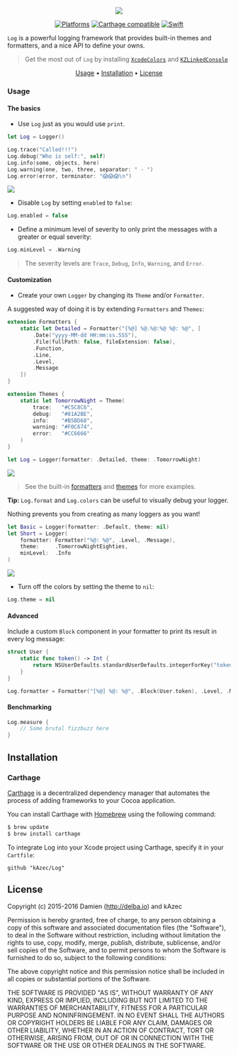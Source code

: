 <p align="center">
  <img src="https://raw.githubusercontent.com/delba/Log/assets/Logo@2x.png" />
</p>

<p align="center">
    <a href="https://img.shields.io/cocoapods/v/Log.svg"><img alt="Platforms" src="https://img.shields.io/badge/platforms-ios%20%7C%20osx%20%7C%20watchos%20%7C%20tvos-lightgrey.svg"/></a>
    <a href="https://github.com/Carthage/Carthage"><img alt="Carthage compatible" src="https://img.shields.io/badge/Carthage-compatible-4BC51D.svg?style=flat"/></a>
    <a href="https://img.shields.io/badge/swift-2.2-orange.svg"><img alt="Swift" src="https://img.shields.io/badge/swift-2.2-orange.svg"/></a>
</p>

`Log` is a powerful logging framework that provides built-in themes and formatters, and a nice API to define your owns.

> Get the most out of `Log` by installing [`XcodeColors`](https://github.com/robbiehanson/XcodeColors) and [`KZLinkedConsole`](https://github.com/krzysztofzablocki/KZLinkedConsole)

<p align="center">
    <a href="#usage">Usage</a> • <a href="#installation">Installation</a> • <a href="#license">License</a>
</p>

### Usage

#### The basics

- Use `Log` just as you would use `print`.

```swift
let Log = Logger()

Log.trace("Called!!!")
Log.debug("Who is self:", self)
Log.info(some, objects, here)
Log.warning(one, two, three, separator: " - ")
Log.error(error, terminator: "😱😱😱\n")
```

<img src="https://raw.githubusercontent.com/delba/Log/assets/a.png">

- Disable `Log` by setting `enabled` to `false`:

```swift
Log.enabled = false
```

- Define a minimum level of severity to only print the messages with a greater or equal severity:

```swift
Log.minLevel = .Warning
```

> The severity levels are `Trace`, `Debug`, `Info`, `Warning`, and `Error`.

#### Customization

- Create your own `Logger` by changing its `Theme` and/or `Formatter`.

A suggested way of doing it is by extending `Formatters` and `Themes`:

```swift
extension Formatters {
    static let Detailed = Formatter("[%@] %@.%@:%@ %@: %@", [
        .Date("yyyy-MM-dd HH:mm:ss.SSS"),
        .File(fullPath: false, fileExtension: false),
        .Function,
        .Line,
        .Level,
        .Message
    ])
}

extension Themes {
    static let TomorrowNight = Theme(
        trace:   "#C5C8C6",
        debug:   "#81A2BE",
        info:    "#B5BD68",
        warning: "#F0C674",
        error:   "#CC6666"
    )
}
```

```swift
let Log = Logger(formatter: .Detailed, theme: .TomorrowNight)
```

<img src="https://raw.githubusercontent.com/delba/Log/assets/b.png">

> See the built-in [formatters](https://github.com/delba/Log/blob/master/Source/Extensions/Formatters.swift) and [themes](https://github.com/delba/Log/blob/master/Source/Extensions/Themes.swift) for more examples.

**Tip:** `Log.format` and `Log.colors` can be useful to visually debug your logger.

Nothing prevents you from creating as many loggers as you want!

```swift
let Basic = Logger(formatter: .Default, theme: nil)
let Short = Logger(
    formatter: Formatter("%@: %@", .Level, .Message),
    theme:     .TomorrowNightEighties,
    minLevel:  .Info
)
```

<img src="https://raw.githubusercontent.com/delba/Log/assets/c.png">

- Turn off the colors by setting the theme to `nil`:

```swift
Log.theme = nil
```

#### Advanced

Include a custom `Block` component in your formatter to print its result in every log message: 

```swift
struct User {
    static func token() -> Int {
        return NSUserDefaults.standardUserDefaults.integerForKey("token")
    }
}

Log.formatter = Formatter("[%@] %@: %@", .Block(User.token), .Level, .Message)
```

#### Benchmarking

```swift
Log.measure {
    // Some brutal fizzbuzz here
}
```

## Installation

### Carthage

[Carthage](https://github.com/Carthage/Carthage) is a decentralized dependency manager that automates the process of adding frameworks to your Cocoa application.

You can install Carthage with [Homebrew](http://brew.sh/) using the following command:

```bash
$ brew update
$ brew install carthage
```

To integrate Log into your Xcode project using Carthage, specify it in your `Cartfile`:

```ogdl
github "kAzec/Log"
```

## License

Copyright (c) 2015-2016 Damien (http://delba.io) and kAzec

Permission is hereby granted, free of charge, to any person obtaining a copy of this software and associated documentation files (the "Software"), to deal in the Software without restriction, including without limitation the rights to use, copy, modify, merge, publish, distribute, sublicense, and/or sell copies of the Software, and to permit persons to whom the Software is furnished to do so, subject to the following conditions:

The above copyright notice and this permission notice shall be included in all copies or substantial portions of the Software.

THE SOFTWARE IS PROVIDED "AS IS", WITHOUT WARRANTY OF ANY KIND, EXPRESS OR IMPLIED, INCLUDING BUT NOT LIMITED TO THE WARRANTIES OF MERCHANTABILITY, FITNESS FOR A PARTICULAR PURPOSE AND NONINFRINGEMENT. IN NO EVENT SHALL THE AUTHORS OR COPYRIGHT HOLDERS BE LIABLE FOR ANY CLAIM, DAMAGES OR OTHER LIABILITY, WHETHER IN AN ACTION OF CONTRACT, TORT OR OTHERWISE, ARISING FROM, OUT OF OR IN CONNECTION WITH THE SOFTWARE OR THE USE OR OTHER DEALINGS IN THE SOFTWARE.



